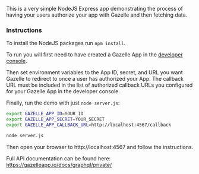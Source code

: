 This is a very simple NodeJS Express app demonstrating the process of having your
users authorize your app with Gazelle and then fetching data.

### Instructions

To install the NodeJS packages run `npm install`.

To run you will first need to have created a Gazelle App in the
[developer console](https://gazelleapp.io/developer).

Then set environment variables to the App ID, secret, and URL you want Gazelle
to redirect to once a user has authorized your App. The callback URL must be
included in the list of authorized callback URLs you configured for your
Gazelle App in the developer console.

Finally, run the demo with just `node server.js`:

```bash
export GAZELLE_APP_ID=YOUR_ID
export GAZELLE_APP_SECRET=YOUR_SECRET
export GAZELLE_APP_CALLBACK_URL=http://localhost:4567/callback

node server.js
```

Then open your browser to http://localhost:4567 and follow the instructions.

Full API documentation can be found here: https://gazelleapp.io/docs/graphql/private/
